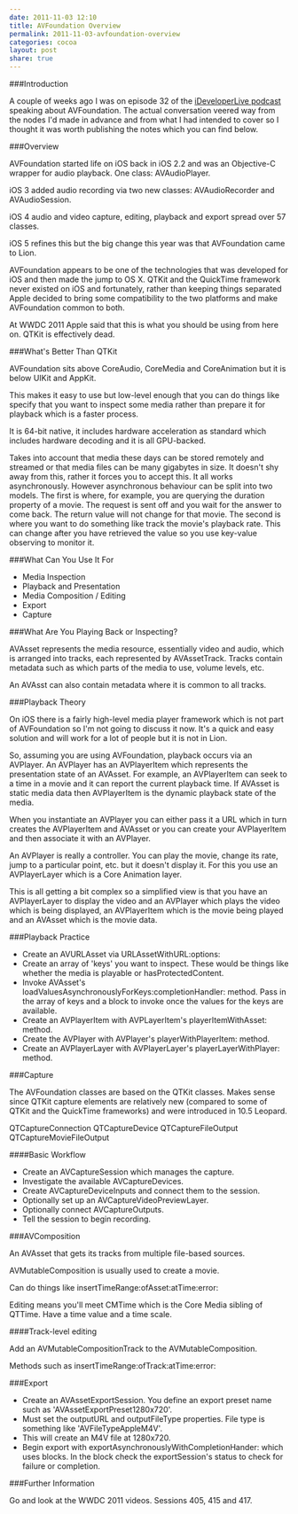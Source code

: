 ```yaml
---
date: 2011-11-03 12:10
title: AVFoundation Overview
permalink: 2011-11-03-avfoundation-overview
categories: cocoa
layout: post
share: true
---
```


###Introduction

A couple of weeks ago I was on episode 32 of the <a href="http://www.ideveloper.tv/podcast/ideveloperlive.html">iDeveloperLive podcast</a> speaking about AVFoundation. The actual conversation veered way from the nodes I'd made in advance and from what I had intended to cover so I thought it was worth publishing the notes which you can find below.

###Overview

AVFoundation started life on iOS back in iOS 2.2 and was an Objective-C wrapper for audio playback. One class: AVAudioPlayer.

iOS 3 added audio recording via two new classes: AVAudioRecorder and AVAudioSession.

iOS 4 audio and video capture, editing, playback and export spread over 57 classes.

iOS 5 refines this but the big change this year was that AVFoundation came to Lion.

AVFoundation appears to be one of the technologies that was developed for iOS and then made the jump to OS X. QTKit and the QuickTime framework never existed on iOS and fortunately, rather than keeping things separated Apple decided to bring some compatibility to the two platforms and  make AVFoundation common to both.

At WWDC 2011 Apple said that this is what you should be using from here on. QTKit is effectively dead.

###What's Better Than QTKit

AVFoundation sits above CoreAudio, CoreMedia and CoreAnimation but it is below UIKit and AppKit.

This makes it easy to use but low-level enough that you can do things like specify that you want to inspect some media rather than prepare it for playback which is a faster process.

It is 64-bit native, it includes hardware acceleration as standard which includes hardware decoding and it is all GPU-backed.

Takes into account that media these days can be stored remotely and streamed or that media files can be many gigabytes in size. It doesn't shy away from this, rather it forces you to accept this. It all works asynchronously. However asynchronous behaviour can be split into two models. The first is where, for example, you are querying the duration property of a movie. The request is sent off and you wait for the answer to come back. The return value will not change for that movie. The second is where you want to do something like track the movie's playback rate. This can change after you have retrieved the value so you use key-value observing to monitor it.

###What Can You Use It For

* Media Inspection
* Playback and Presentation
* Media Composition / Editing
* Export
* Capture

###What Are You Playing Back or Inspecting?

AVAsset represents the media resource, essentially video and audio, which is arranged into tracks, each represented by AVAssetTrack. Tracks contain metadata such as which parts of the media to use, volume levels, etc.

An AVAsst can also contain metadata where it is common to all tracks.

###Playback Theory

On iOS there is a fairly high-level media player framework which is not part of AVFoundation so I'm not going to discuss it now. It's a quick and easy solution and will work for a lot of people but it is not in Lion.

So, assuming you are using AVFoundation, playback occurs via an AVPlayer. An AVPlayer has an AVPlayerItem which represents the presentation state of an AVAsset. For example, an AVPlayerItem can seek to a time in a movie and it can report the current playback time. If AVAsset is static media data then AVPlayerItem is the dynamic playback state of the media.

When you instantiate an AVPlayer you can either pass it a URL which in turn creates the AVPlayerItem and AVAsset or you can create your AVPlayerItem and then associate it with an AVPlayer.

An AVPlayer is really a controller. You can play the movie, change its rate, jump to a particular point, etc. but it doesn't display it. For this you use an AVPlayerLayer which is a Core Animation layer.

This is all getting a bit complex so a simplified view is that you have an AVPlayerLayer to display the video and an AVPlayer which plays the video which is being displayed, an AVPlayerItem which is the movie being played and an AVAsset which is the movie data. 

###Playback Practice

* Create an AVURLAsset via URLAssetWithURL:options:
* Create an array of 'keys' you want to inspect. These would be things like whether the media is playable or hasProtectedContent.
* Invoke AVAsset's loadValuesAsynchronouslyForKeys:completionHandler: method. Pass in the array of keys and a block to invoke once the values for the keys are available.
* Create an AVPlayerItem with AVPLayerItem's playerItemWithAsset: method.
* Create the AVPlayer with AVPlayer's playerWithPlayerItem: method.
* Create an AVPlayerLayer with AVPlayerLayer's playerLayerWithPlayer: method.


###Capture

The AVFoundation classes are based on the QTKit classes. Makes sense since QTKit capture elements are relatively new (compared to some of QTKit and the QuickTime frameworks) and were introduced in 10.5 Leopard.

QTCaptureConnection
QTCaptureDevice
QTCaptureFileOutput
QTCaptureMovieFileOutput

####Basic Workflow

* Create an AVCaptureSession which manages the capture.
* Investigate the available AVCaptureDevices.
* Create AVCaptureDeviceInputs and connect them to the session.
* Optionally set up an AVCaptureVideoPreviewLayer.
* Optionally connect AVCaptureOutputs.
* Tell the session to begin recording.

###AVComposition

An AVAsset that gets its tracks from multiple file-based sources.

AVMutableComposition is usually used to create a movie.

Can do things like insertTimeRange:ofAsset:atTime:error:

Editing means you'll meet CMTime which is the Core Media sibling of QTTime. Have a time value and a time scale.

####Track-level editing

Add an AVMutableCompositionTrack to the AVMutableComposition.

Methods such as insertTimeRange:ofTrack:atTime:error:

###Export

* Create an AVAssetExportSession. You define an export preset name such as 'AVAssetExportPreset1280x720'.
* Must set the outputURL and outputFileType properties. File type is something like 'AVFileTypeAppleM4V'.
* This will create an M4V file at 1280x720.
* Begin export with exportAsynchronouslyWithCompletionHander: which uses blocks. In the block check the exportSession's status to check for failure or completion.

###Further Information

Go and look at the WWDC 2011 videos. Sessions 405, 415 and 417.
